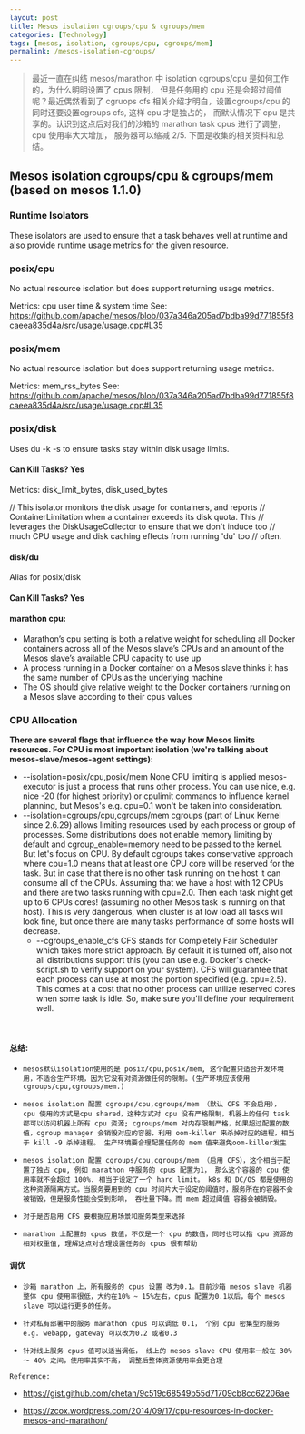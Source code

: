 ```yaml
---
layout: post
title: Mesos isolation cgroups/cpu & cgroups/mem
categories: [Technology]
tags: [mesos, isolation, cgroups/cpu, cgroups/mem]
permalink: /mesos-isolation-cgroups/
---
```



<!--excerpt-->

> 最近一直在纠结 mesos/marathon 中 isolation cgroups/cpu
> 是如何工作的，为什么明明设置了 cpus 限制， 但是任务用的 cpu
> 还是会超过阈值呢？最近偶然看到了 cgruops cfs
> 相关介绍才明白，设置cgroups/cpu 的同时还要设置cgroups cfs, 这样 cpu
> 才是独占的， 而默认情况下 cpu 是共享的。认识到这点后对我们的沙箱的 marathon
> task cpus 进行了调整，cpu 使用率大大增加， 服务器可以缩减 2/5. 下面是收集的相关资料和总结。


## Mesos isolation cgroups/cpu & cgroups/mem (based on mesos 1.1.0)


### Runtime Isolators

These isolators are used to ensure that a task behaves well at runtime and also provide runtime usage metrics for the given resource.

### posix/cpu

No actual resource isolation but does support returning usage metrics.

Metrics: cpu user time & system time See: https://github.com/apache/mesos/blob/037a346a205ad7bdba99d771855f8caeea835d4a/src/usage/usage.cpp#L35

### posix/mem

No actual resource isolation but does support returning usage metrics.

Metrics: mem_rss_bytes See: https://github.com/apache/mesos/blob/037a346a205ad7bdba99d771855f8caeea835d4a/src/usage/usage.cpp#L35

### posix/disk

Uses du -k -s to ensure tasks stay within disk usage limits.

#### Can Kill Tasks? Yes

Metrics: disk_limit_bytes, disk_used_bytes

// This isolator monitors the disk usage for containers, and reports
// ContainerLimitation when a container exceeds its disk quota. This
// leverages the DiskUsageCollector to ensure that we don't induce too
// much CPU usage and disk caching effects from running 'du' too
// often.
#### disk/du

Alias for posix/disk

#### Can Kill Tasks? Yes


#### **marathon cpu:**

* Marathon’s cpu setting is both a relative weight for scheduling all Docker containers across all of the Mesos slave’s CPUs and an amount of the Mesos slave’s available CPU capacity to use up
* A process running in a Docker container on a Mesos slave thinks it has the same number of CPUs as the underlying machine
* The OS should give relative weight to the Docker containers running on a Mesos slave according to their cpus values


### CPU Allocation


**There are several flags that influence the way how Mesos limits resources. For CPU is most important isolation (we're talking about mesos-slave/mesos-agent settings):**

* --isolation=posix/cpu,posix/mem None CPU limiting is applied mesos-executor is just a process that runs other process. You can use nice, e.g. nice -20 (for highest priority) or cpulimit commands to influence kernel planning, but Mesos's e.g. cpu=0.1 won't be taken into consideration.
* --isolation=cgroups/cpu,cgroups/mem cgroups (part of Linux Kernel since 2.6.29) allows limiting resources used by each process or group of processes. Some distributions does not enable memory limiting by default and cgroup_enable=memory need to be passed to the kernel. But let's focus on CPU. By default cgroups takes conservative approach where cpu=1.0 means that at least one CPU core will be reserved for the task. But in case that there is no other task running on the host it can consume all of the CPUs. Assuming that we have a host with 12 CPUs and there are two tasks running with cpu=2.0. Then each task might get up to 6 CPUs cores! (assuming no other Mesos task is running on that host). This is very dangerous, when cluster is at low load all tasks will look fine, but once there are many tasks performance of some hosts will decrease.
  * --cgroups_enable_cfs CFS stands for Completely Fair Scheduler which takes more strict approach. By default it is turned off, also not all distributions support this (you can use e.g. Docker's check-script.sh to verify support on your system). CFS will guarantee that each process can use at most the portion specified (e.g. cpu=2.5). This comes at a cost that no other process can utilize reserved cores when some task is idle. So, make sure you'll define your requirement well.

<br />


#### 总结:


  * `mesos默认isolation使用的是 posix/cpu,posix/mem, 这个配置只适合开发环境用，不适合生产环境，因为它没有对资源做任何的限制。(生产环境应该使用 cgroups/cpu,cgroups/mem.) `
  
  * `mesos isolation 配置 cgroups/cpu,cgroups/mem （默认 CFS 不会启用）， cpu 使用的方式是cpu shared，这种方式对 cpu 没有严格限制，机器上的任何 task 都可以访问机器上所有 cpu 资源; cgroups/mem 对内存限制严格，如果超过配置的数值，cgroup manager 会销毁对应的容器，利用 oom-killer 来杀掉对应的进程，相当于 kill -9 杀掉进程。 生产环境要合理配置任务的 mem 值来避免oom-killer发生`
  
  * `mesos isolation 配置 cgroups/cpu,cgroups/mem （启用 CFS），这个相当于配置了独占 cpu, 例如 marathon 中服务的 cpus 配置为1， 那么这个容器的 cpu 使用率就不会超过 100%. 相当于设定了一个 hard limit。 k8s 和 DC/OS 都是使用的这种资源隔离方式。当服务要用到的 cpu 时间片大于设定的阈值时，服务所在的容器不会被销毁，但是服务性能会受到影响， 吞吐量下降。而 mem 超过阈值 容器会被销毁。`  
  
  * `对于是否启用 CFS 要根据应用场景和服务类型来选择`

  * `marathon 上配置的 cpus 数值，不仅是一个 cpu 的数值，同时也可以指 cpu 资源的相对权重值, 理解这点对合理设置任务的 cpus 很有帮助`


#### 调优

 * `沙箱 marathon 上，所有服务的 cpus 设置 改为0.1。目前沙箱 mesos slave 机器整体 cpu 使用率很低，大约在10% ~ 15%左右，cpus 配置为0.1以后，每个 mesos slave 可以运行更多的任务。`
 
 * `针对私有部署中的服务 marathon cpus 可以调低 0.1， 个别 cpu 密集型的服务 e.g. webapp, gateway 可以改为0.2 或者0.3`

* `针对线上服务 cpus 值可以适当调低， 线上的 mesos slave CPU 使用率一般在 30% ～ 40% 之间，使用率其实不高， 调整后整体资源使用率会更合理`

`Reference:`

   * https://gist.github.com/chetan/9c519c68549b55d71709cb8cc62206ae
  
   *  https://zcox.wordpress.com/2014/09/17/cpu-resources-in-docker-mesos-and-marathon/



